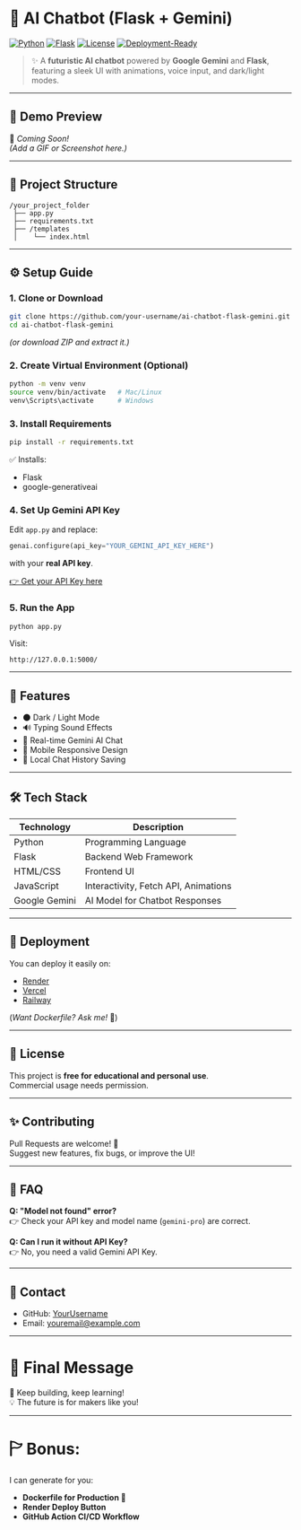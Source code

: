 # 🤖 AI Chatbot (Flask + Gemini)

[![Python](https://img.shields.io/badge/Python-3.8%2B-blue.svg)](https://www.python.org/) [![Flask](https://img.shields.io/badge/Flask-2.0%2B-green.svg)](https://flask.palletsprojects.com/) [![License](https://img.shields.io/badge/License-Free-brightgreen.svg)]() [![Deployment-Ready](https://img.shields.io/badge/Deployment-Ready-blueviolet.svg)]()

> ✨ A **futuristic AI chatbot** powered by **Google Gemini** and **Flask**, featuring a sleek UI with animations, voice input, and dark/light modes.

---

## 📸 Demo Preview
🚀 *Coming Soon!*  
*(Add a GIF or Screenshot here.)*

---

## 📂 Project Structure

```
/your_project_folder
 ├── app.py
 ├── requirements.txt
 ├── /templates
 │    └── index.html
```

---

## ⚙️ Setup Guide

### 1. Clone or Download

```bash
git clone https://github.com/your-username/ai-chatbot-flask-gemini.git
cd ai-chatbot-flask-gemini
```

*(or download ZIP and extract it.)*

### 2. Create Virtual Environment (Optional)

```bash
python -m venv venv
source venv/bin/activate   # Mac/Linux
venv\Scripts\activate      # Windows
```

### 3. Install Requirements

```bash
pip install -r requirements.txt
```

✅ Installs:
- Flask
- google-generativeai

### 4. Set Up Gemini API Key

Edit `app.py` and replace:

```python
genai.configure(api_key="YOUR_GEMINI_API_KEY_HERE")
```

with your **real API key**.

[👉 Get your API Key here](https://ai.google.dev/)

### 5. Run the App

```bash
python app.py
```
Visit:
```
http://127.0.0.1:5000/
```

---

## 🎨 Features

- 🌑 Dark / Light Mode
- 🔊 Typing Sound Effects
- 💬 Real-time Gemini AI Chat
- 📱 Mobile Responsive Design
- 💾 Local Chat History Saving

---

## 🛠 Tech Stack

| Technology    | Description                          |
|---------------|--------------------------------------|
| Python        | Programming Language                 |
| Flask         | Backend Web Framework                |
| HTML/CSS      | Frontend UI                           |
| JavaScript    | Interactivity, Fetch API, Animations  |
| Google Gemini | AI Model for Chatbot Responses        |

---

## 🚀 Deployment

You can deploy it easily on:

- [Render](https://render.com/)
- [Vercel](https://vercel.com/)
- [Railway](https://railway.app/)

(*Want Dockerfile? Ask me!* 🐳)

---

## 📜 License

This project is **free for educational and personal use**.  
Commercial usage needs permission.

---

## ✨ Contributing

Pull Requests are welcome! 🚀  
Suggest new features, fix bugs, or improve the UI!

---

## 💎 FAQ

**Q: "Model not found" error?**  
👉 Check your API key and model name (`gemini-pro`) are correct.

**Q: Can I run it without API Key?**  
👉 No, you need a valid Gemini API Key.

---

## 💬 Contact

- GitHub: [YourUsername](https://github.com/yourusername)
- Email: youremail@example.com

---

# 🌟 Final Message

🚀 Keep building, keep learning!  
💡 The future is for makers like you!

---

# 🏱️ Bonus:

I can generate for you:
- **Dockerfile for Production 🚀**
- **Render Deploy Button**
- **GitHub Action CI/CD Workflow**

